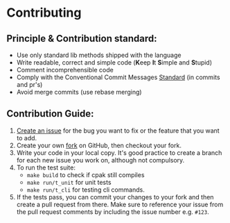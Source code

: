 # Contributing
## Principle & Contribution standard:
- Use only standard lib methods shipped with the language
- Write readable, correct and simple code (**K**eep **I**t **S**imple and **S**tupid)
- Comment incomprehensible code
- Comply with the Conventional Commit Messages [Standard](https://www.conventionalcommits.org/en/v1.0.0/) (in commits and pr's)
- Avoid merge commits (use rebase merging)

## Contribution Guide:

1. [Create an issue](https://github.com/xnacly/c_paket/issues/new) for the
   bug you want to fix or the feature that you want to add.
2. Create your own [fork](https://github.com/xnacly/c_paket) on GitHub, then
   checkout your fork.
3. Write your code in your local copy. It's good practice to create a branch for
   each new issue you work on, although not compulsory.
4. To run the test suite:
   - `make build` to check if cpak still compiles
   - `make run/t_unit` for unit tests
   - `make run/t_cli` for testing cli commands.
5. If the tests pass, you can commit your changes to your fork and then create
   a pull request from there. Make sure to reference your issue from the pull
   request comments by including the issue number e.g. `#123`.
